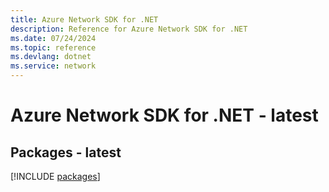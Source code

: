 ```yaml
---
title: Azure Network SDK for .NET
description: Reference for Azure Network SDK for .NET
ms.date: 07/24/2024
ms.topic: reference
ms.devlang: dotnet
ms.service: network
---
```

# Azure Network SDK for .NET - latest
## Packages - latest
[!INCLUDE [packages](network-index.md)]